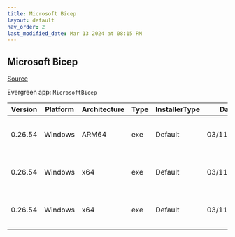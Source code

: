 ```yaml
---
title: Microsoft Bicep
layout: default
nav_order: 2
last_modified_date: Mar 13 2024 at 08:15 PM
---
```


## Microsoft Bicep

[Source](https://docs.microsoft.com/en-us/azure/azure-resource-manager/bicep/overview)

Evergreen app: `MicrosoftBicep`

| Version | Platform | Architecture | Type | InstallerType | Date       | Size     | URI                                                                                                                                                                    |
| ------- | -------- | ------------ | ---- | ------------- | ---------- | -------- | ---------------------------------------------------------------------------------------------------------------------------------------------------------------------- |
| 0.26.54 | Windows  | ARM64        | exe  | Default       | 03/11/2024 | 77989568 | [https://github.com/Azure/bicep/releases/download/v0.26.54/bicep-win-arm64.exe](https://github.com/Azure/bicep/releases/download/v0.26.54/bicep-win-arm64.exe)         |
| 0.26.54 | Windows  | x64          | exe  | Default       | 03/11/2024 | 33111184 | [https://github.com/Azure/bicep/releases/download/v0.26.54/bicep-setup-win-x64.exe](https://github.com/Azure/bicep/releases/download/v0.26.54/bicep-setup-win-x64.exe) |
| 0.26.54 | Windows  | x64          | exe  | Default       | 03/11/2024 | 75347632 | [https://github.com/Azure/bicep/releases/download/v0.26.54/bicep-win-x64.exe](https://github.com/Azure/bicep/releases/download/v0.26.54/bicep-win-x64.exe)             |
